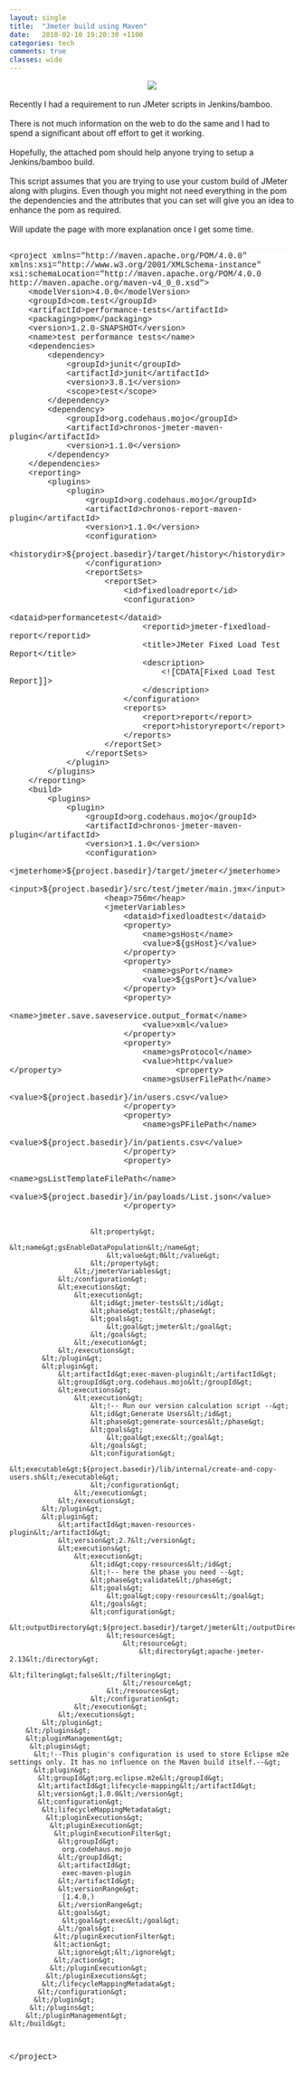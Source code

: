 ```yaml
---
layout: single
title:  "Jmeter build using Maven"
date:   2018-02-10 19:20:30 +1100
categories: tech
comments: true
classes: wide
---
```

<div dir="ltr" style="text-align: left;" trbidi="on">
<div class="separator" style="clear: both; text-align: center;">
<a><img border="0" src="/assets/images/jmeter.jpg"/></a></div>
<br />
Recently I had a requirement to run JMeter scripts in Jenkins/bamboo.<br />
<br />
There is not much information on the web to do the same and I had to spend a significant about off effort to get it working.<br />
<br />
Hopefully, the attached pom should help anyone trying to setup a Jenkins/bamboo build.<br />
<br />
This script assumes that you are trying to use your custom build of JMeter along with plugins. Even though you might not need everything in the pom the dependencies and the attributes that you can set will give you an idea to enhance the pom as required.<br />
<br />
Will update the page with more explanation once I get some time.<br />
<br />
<pre class="a-c-x-Ha a-c-Ma-td-Ib" style="-webkit-user-select: text; background-color: white; font-family: 'Courier New', Courier, monospace, arial, sans-serif; font-size: 14px; white-space: pre-wrap; word-wrap: break-word;">&lt;project xmlns="http://maven.apache.org/POM/4.0.0" xmlns:xsi="http://www.w3.org/2001/XMLSchema-instance" xsi:schemaLocation="http://maven.apache.org/POM/4.0.0 http://maven.apache.org/maven-v4_0_0.xsd"&gt;
    &lt;modelVersion&gt;4.0.0&lt;/modelVersion&gt;
    &lt;groupId&gt;com.test&lt;/groupId&gt;
    &lt;artifactId&gt;performance-tests&lt;/artifactId&gt;
    &lt;packaging&gt;pom&lt;/packaging&gt;
    &lt;version&gt;1.2.0-SNAPSHOT&lt;/version&gt;
    &lt;name&gt;test performance tests&lt;/name&gt;
    &lt;dependencies&gt;
        &lt;dependency&gt;
            &lt;groupId&gt;junit&lt;/groupId&gt;
            &lt;artifactId&gt;junit&lt;/artifactId&gt;
            &lt;version&gt;3.8.1&lt;/version&gt;
            &lt;scope&gt;test&lt;/scope&gt;
        &lt;/dependency&gt;
        &lt;dependency&gt;
            &lt;groupId&gt;org.codehaus.mojo&lt;/groupId&gt;
            &lt;artifactId&gt;chronos-jmeter-maven-plugin&lt;/artifactId&gt;
            &lt;version&gt;1.1.0&lt;/version&gt;
        &lt;/dependency&gt;
    &lt;/dependencies&gt;
    &lt;reporting&gt;
        &lt;plugins&gt;
            &lt;plugin&gt;
                &lt;groupId&gt;org.codehaus.mojo&lt;/groupId&gt;
                &lt;artifactId&gt;chronos-report-maven-plugin&lt;/artifactId&gt;
                &lt;version&gt;1.1.0&lt;/version&gt;
                &lt;configuration&gt;
                    &lt;historydir&gt;${project.basedir}/target/history&lt;/historydir&gt;
                &lt;/configuration&gt;
                &lt;reportSets&gt;
                    &lt;reportSet&gt;
                        &lt;id&gt;fixedloadreport&lt;/id&gt;
                        &lt;configuration&gt;
                            &lt;dataid&gt;performancetest&lt;/dataid&gt;
                            &lt;reportid&gt;jmeter-fixedload-report&lt;/reportid&gt;
                            &lt;title&gt;JMeter Fixed Load Test Report&lt;/title&gt;
                            &lt;description&gt;
                                &lt;![CDATA[Fixed Load Test Report]]&gt;
                            &lt;/description&gt;
                        &lt;/configuration&gt;
                        &lt;reports&gt;
                            &lt;report&gt;report&lt;/report&gt;
                            &lt;report&gt;historyreport&lt;/report&gt;
                        &lt;/reports&gt;
                    &lt;/reportSet&gt;
                &lt;/reportSets&gt;
            &lt;/plugin&gt;
        &lt;/plugins&gt;
    &lt;/reporting&gt;
    &lt;build&gt;
        &lt;plugins&gt;
            &lt;plugin&gt;
                &lt;groupId&gt;org.codehaus.mojo&lt;/groupId&gt;
                &lt;artifactId&gt;chronos-jmeter-maven-plugin&lt;/artifactId&gt;
                &lt;version&gt;1.1.0&lt;/version&gt;
                &lt;configuration&gt;
                    &lt;jmeterhome&gt;${project.basedir}/target/jmeter&lt;/jmeterhome&gt;
                    &lt;input&gt;${project.basedir}/src/test/jmeter/main.jmx&lt;/input&gt;
                    &lt;heap&gt;756m&lt;/heap&gt;
                    &lt;jmeterVariables&gt;
                        &lt;dataid&gt;fixedloadtest&lt;/dataid&gt;
                        &lt;property&gt;
                            &lt;name&gt;gsHost&lt;/name&gt;
                            &lt;value&gt;${gsHost}&lt;/value&gt;
                        &lt;/property&gt;
                        &lt;property&gt;
                            &lt;name&gt;gsPort&lt;/name&gt;
                            &lt;value&gt;${gsPort}&lt;/value&gt;
                        &lt;/property&gt;
                        &lt;property&gt;
                            &lt;name&gt;jmeter.save.saveservice.output_format&lt;/name&gt;
                            &lt;value&gt;xml&lt;/value&gt;
                        &lt;/property&gt;
                        &lt;property&gt;
                            &lt;name&gt;gsProtocol&lt;/name&gt;
                            &lt;value&gt;http&lt;/value&gt;
<span style="font-size: 14px;">&lt;/property&gt;</span>                        &lt;property&gt;
                            &lt;name&gt;gsUserFilePath&lt;/name&gt;
                            &lt;value&gt;${project.basedir}/in/users.csv&lt;/value&gt;
                        &lt;/property&gt;
                        &lt;property&gt;
                            &lt;name&gt;gsPFilePath&lt;/name&gt;
                            &lt;value&gt;${project.basedir}/in/patients.csv&lt;/value&gt;
                        &lt;/property&gt;
                        &lt;property&gt;
                            &lt;name&gt;gsListTemplateFilePath&lt;/name&gt;
                            &lt;value&gt;${project.basedir}/in/payloads/List.json&lt;/value&gt;
                        &lt;/property&gt;
                       
                        &lt;property&gt;
                            &lt;name&gt;gsEnableDataPopulation&lt;/name&gt;
                            &lt;value&gt;0&lt;/value&gt;
                        &lt;/property&gt;
                    &lt;/jmeterVariables&gt;
                &lt;/configuration&gt;
                &lt;executions&gt;
                    &lt;execution&gt;
                        &lt;id&gt;jmeter-tests&lt;/id&gt;
                        &lt;phase&gt;test&lt;/phase&gt;
                        &lt;goals&gt;
                            &lt;goal&gt;jmeter&lt;/goal&gt;
                        &lt;/goals&gt;
                    &lt;/execution&gt;
                &lt;/executions&gt;
            &lt;/plugin&gt;
            &lt;plugin&gt;
                &lt;artifactId&gt;exec-maven-plugin&lt;/artifactId&gt;
                &lt;groupId&gt;org.codehaus.mojo&lt;/groupId&gt;
                &lt;executions&gt;
                    &lt;execution&gt;
                        &lt;!-- Run our version calculation script --&gt;
                        &lt;id&gt;Generate Users&lt;/id&gt;
                        &lt;phase&gt;generate-sources&lt;/phase&gt;
                        &lt;goals&gt;
                            &lt;goal&gt;exec&lt;/goal&gt;
                        &lt;/goals&gt;
                        &lt;configuration&gt;
                            &lt;executable&gt;${project.basedir}/lib/internal/create-and-copy-users.sh&lt;/executable&gt;
                        &lt;/configuration&gt;
                    &lt;/execution&gt;
                &lt;/executions&gt;
            &lt;/plugin&gt;
            &lt;plugin&gt;
                &lt;artifactId&gt;maven-resources-plugin&lt;/artifactId&gt;
                &lt;version&gt;2.7&lt;/version&gt;
                &lt;executions&gt;
                    &lt;execution&gt;
                        &lt;id&gt;copy-resources&lt;/id&gt;
                        &lt;!-- here the phase you need --&gt;
                        &lt;phase&gt;validate&lt;/phase&gt;
                        &lt;goals&gt;
                            &lt;goal&gt;copy-resources&lt;/goal&gt;
                        &lt;/goals&gt;
                        &lt;configuration&gt;
                            &lt;outputDirectory&gt;${project.basedir}/target/jmeter&lt;/outputDirectory&gt;
                            &lt;resources&gt;
                                &lt;resource&gt;
                                    &lt;directory&gt;apache-jmeter-2.13&lt;/directory&gt;
                                    &lt;filtering&gt;false&lt;/filtering&gt;
                                &lt;/resource&gt;
                            &lt;/resources&gt;
                        &lt;/configuration&gt;
                    &lt;/execution&gt;
                &lt;/executions&gt;
            &lt;/plugin&gt;
        &lt;/plugins&gt;
        &lt;pluginManagement&gt;
         &lt;plugins&gt;
          &lt;!--This plugin's configuration is used to store Eclipse m2e settings only. It has no influence on the Maven build itself.--&gt;
          &lt;plugin&gt;
           &lt;groupId&gt;org.eclipse.m2e&lt;/groupId&gt;
           &lt;artifactId&gt;lifecycle-mapping&lt;/artifactId&gt;
           &lt;version&gt;1.0.0&lt;/version&gt;
           &lt;configuration&gt;
            &lt;lifecycleMappingMetadata&gt;
             &lt;pluginExecutions&gt;
              &lt;pluginExecution&gt;
               &lt;pluginExecutionFilter&gt;
                &lt;groupId&gt;
                 org.codehaus.mojo
                &lt;/groupId&gt;
                &lt;artifactId&gt;
                 exec-maven-plugin
                &lt;/artifactId&gt;
                &lt;versionRange&gt;
                 [1.4.0,)
                &lt;/versionRange&gt;
                &lt;goals&gt;
                 &lt;goal&gt;exec&lt;/goal&gt;
                &lt;/goals&gt;
               &lt;/pluginExecutionFilter&gt;
               &lt;action&gt;
                &lt;ignore&gt;&lt;/ignore&gt;
               &lt;/action&gt;
              &lt;/pluginExecution&gt;
             &lt;/pluginExecutions&gt;
            &lt;/lifecycleMappingMetadata&gt;
           &lt;/configuration&gt;
          &lt;/plugin&gt;
         &lt;/plugins&gt;
        &lt;/pluginManagement&gt;
    &lt;/build&gt;
&lt;/project&gt;</pre>
</div>
